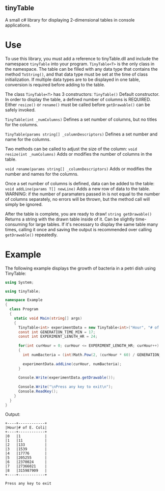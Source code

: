 ## tinyTable
A small c# library for displaying 2-dimensional tables in console applications.

# Use
To use this library, you must add a reference to tinyTable.dll and include the namespace `tinyTable` into your program.
`TinyTable<T>` is the only class in the namespace.
The table can be filled with any data type that contains the method `ToString()`, and that data type must be set at the time of class initialization. If multiple data types are to be displayed in one table, conversion is required before adding to the table.

The class `TinyTable<T>` has 3 constructors:
`TinyTable()`
Default constructor. In order to display the table, a defined number of columns is REQUIRED. Either `resize()` or `rename()` must be called before `getDrawable()` can be safely invoked.

`TinyTable(int _numColumns)`
Defines a set number of columns, but no titles for the columns.

`TinyTable(params string[] _columnDescriptors)`
Defines a set number and name for the columns.

Two methods can be called to adjust the size of the column:
`void resize(int _numColumns)`
Adds or modifies the number of columns in the table.

`void rename(params string[] _columnDescriptors)`
Adds or modifies the number and names for the columns.

Once a set number of columns is defined, data can be added to the table:
`void addLine(params T[] newLine)`
Adds a new row of data to the table. WARNING: if the number of paramaters passed in is not equal to the number of columns separately, no errors will be thrown, but the method call will simply be ignored.

After the table is complete, you are ready to draw!
`string getDrawable()`
Returns a string with the drawn table inside of it. Can be slightly time-consuming for large tables. If it's necessary to display the same table many times, calling it once and saving the output is recommended over calling `getDrawable()` repeatedly.

# Example
The following example displays the growth of bacteria in a petri dish using TinyTable:
```c#
using System;

using tinyTable;

namespace Example
{
  class Program
  {
    static void Main(string[] args)
    {
      TinyTable<int> experimentData = new TinyTable<int>("Hour", "# of E. Coli");
      const int GENERATION_TIME_MIN = 17;
      const int EXPERIMENT_LENGTH_HR = 24;
      
      for(int curHour = 0; curHour <= EXPERIMENT_LENGTH_HR; curHour++)
      {
        int numBacteria = (int)Math.Pow(2, (curHour * 60) / GENERATION_TIME_MIN);
        
        experimentData.addLine(curHour, numBacteria);
      }
      
      Console.Write(experimentData.getDrawable());
      
      Console.Write("\nPress any key to exit\n");
      Console.ReadKey();
    }
  }
}
```

Output:
```
+----+------------+
|Hour|# of E. Coli|
+----+------------+
|0   |1           |
|1   |11          |
|2   |133         |
|3   |1539        |
|4   |17776       |
|5   |205255      |
|6   |2370024     |
|7   |27366021    |
|8   |315987909   |
+----+------------+

Press any key to exit
```
